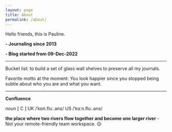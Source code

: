 ```yaml
---
layout: page
title: About
permalink: /about/
---
```


Hello friends, this is Pauline.

**- Journaling since 2013**

**- Blog started from 09-Dec-2022**

****

Bucket list: to build a set of glass wall shelves to preserve all my journals.

Favorite motto at the moment: You look happier since you stopped being subtle about who you are and what you want.


****

**Confluence** 

*noun*  [ C ]   UK  /ˈkɒn.fluː.əns/   US  /ˈkɑːn.fluː.əns/

**the place where two rivers flow together and become one larger river** - Not your remote-friendly team workspace. 😌
